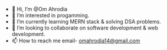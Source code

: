 - 👋 Hi, I’m @Om Ahrodia
- 👀 I’m interested in progamming.
- 🌱 I’m currently learning MERN stack & solving DSA problems.
- 💞️ I’m looking to collaborate on software development & web development.
- 📫 How to reach me email- omahrodia14@gmail.com

<!---
Kirito07122/Kirito07122 is a ✨ special ✨ repository because its `README.md` (this file) appears on your GitHub profile.
You can click the Preview link to take a look at your changes.
--->
